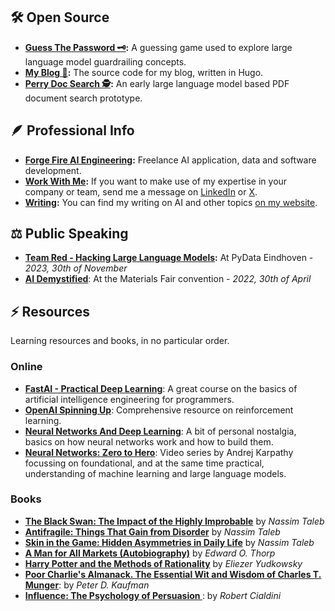 ## 🛠️ Open Source

- __[Guess The Password 🗝️](https://github.com/mickeybeurskens/guess-the-password):__ A guessing game used to explore large language model guardrailing concepts.
- __[My Blog 📖](https://github.com/mickeybeurskens/mickeybeurskens.github.io):__ The source code for my blog, written in Hugo.
- __[Perry Doc Search 🕵](https://github.com/mickeybeurskens/perry-doc-search):__ An early large language model based PDF document search prototype. 


## 🪶 Professional Info

- __[Forge Fire AI Engineering](https://forgefire.dev):__ Freelance AI application, data and software development.
- __[Work With Me](https://www.linkedin.com/in/mickey-beurskens/):__ If you want to make use of my expertise in your company or team, send me a message on [LinkedIn](https://www.linkedin.com/in/mickey-beurskens/) or [X](https://x.com/mickeybeurskens).
- __[Writing](https://mickey.coffee):__ You can find my writing on AI and other topics [on my website](mickey.coffee).


## ⚖️ Public Speaking

- __[Team Red - Hacking Large Language Models](https://www.youtube.com/watch?v=F-UGqGsQvhc):__ At PyData Eindhoven - _2023, 30th of November_
- __[AI Demystified](https://mikrocentrum.nl/en/technology/materials/)__: At the Materials Fair convention - _2022, 30th of April_

## ⚡ Resources

Learning resources and books, in no particular order.

### Online

- __[FastAI - Practical Deep Learning](https://course.fast.ai/)__: A great course on the basics of artificial intelligence engineering for programmers.
- __[OpenAI Spinning Up](https://spinningup.openai.com/en/latest/)__: Comprehensive resource on reinforcement learning.
- __[Neural Networks And Deep Learning](http://neuralnetworksanddeeplearning.com/)__: A bit of personal nostalgia, basics on how neural networks work and how to build them.
- __[Neural Networks: Zero to Hero](https://www.youtube.com/playlist?list=PLAqhIrjkxbuWI23v9cThsA9GvCAUhRvKZ)__: Video series by Andrej Karpathy focussing on foundational, and at the same time practical, understanding of machine learning and large language models. 

### Books

- __[The Black Swan: The Impact of the Highly Improbable](https://en.wikipedia.org/wiki/The_Black_Swan:_The_Impact_of_the_Highly_Improbable)__ by _Nassim Taleb_
- __[Antifragile: Things That Gain from Disorder](https://en.wikipedia.org/wiki/Antifragile_(book))__ by _Nassim Taleb_
- __[Skin in the Game: Hidden Asymmetries in Daily Life](https://en.wikipedia.org/wiki/Skin_in_the_Game_(book))__ by _Nassim Taleb_
- __[A Man for All Markets (Autobiography)](https://en.wikipedia.org/wiki/Edward_O._Thorp)__ by _Edward O. Thorp_
- __[Harry Potter and the Methods of Rationality](https://hpmor.com/)__ by _Eliezer Yudkowsky_
- __[Poor Charlie's Almanack. The Essential Wit and Wisdom of Charles T. Munger](https://www.stripe.press/poor-charlies-almanack)__: by _Peter D. Kaufman_
- __[Influence: The Psychology of Persuasion
](https://en.wikipedia.org/wiki/Robert_Cialdini)__: by _Robert Cialdini_




